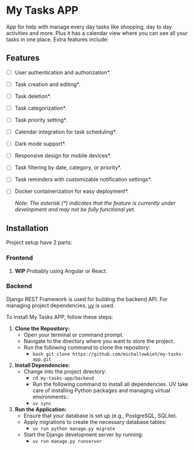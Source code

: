 # My Tasks APP

App for help with manage every day tasks like shopping, day to day activities and more. Plus it has a calendar view where you can see all your tasks in one place. Extra features include:

## Features
- [ ] User authentication and authorization*.
- [ ] Task creation and editing*.
- [ ] Task deletion*.
- [ ] Task categorization*.
- [ ] Task priority setting*.
- [ ] Calendar integration for task scheduling*.
- [ ] Dark mode support*.
- [ ] Responsive design for mobile devices*.
- [ ] Task filtering by date, category, or priority*.
- [ ] Task reminders with customizable notification settings*.
- [ ] Docker containerization for easy deployment*.
  
  *Note: The asterisk (\*) indicates that the feature is currently under development and may not be fully functional yet.*

## Installation

Project setup have 2 parts:

### Frontend

1. **WIP** Probably using Angular or React.
   

### Backend

Django REST Framework is used for building the backend API. For managing project dependencies, [uv](https://github.com/astral-sh/uv) is used.

To install My Tasks APP, follow these steps:
1. **Clone the Repository:**
   - Open your terminal or command prompt.
   - Navigate to the directory where you want to store the project.
   - Run the following command to clone the repository:
     - ```bash git clone https://github.com/michallowkiet/my-tasks-app.git```
2. **Install Dependencies:**
    - Change into the project directory:
      - ```cd my-tasks-app/backend```
      - Run the following command to install all dependencies. UV take care of installing Python packages and managing virtual environments.:
      - ``` uv sync ```
3. **Run the Application:**
    - Ensure that your database is set up (e.g., PostgreSQL, SQLite).
    - Apply migrations to create the necessary database tables:
      - ```uv run python manage.py migrate```
    - Start the Django development server by running:
      - ```uv run manage.py runserver```